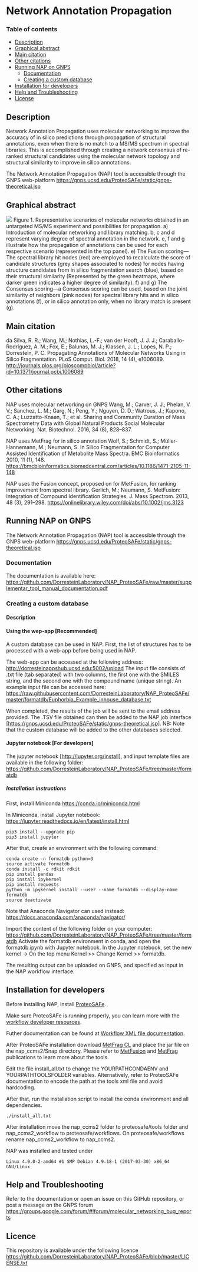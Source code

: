 # Network Annotation Propagation

### Table of contents

* [Description](#description)
* [Graphical abstract](#graphical_abstract)
* [Main citation](#main_citation)
* [Other citations](#other_citations)
* [Running NAP on GNPS](#running_nap_on_gnps)
  * [Documentation](#documentation)
  * [Creating a custom database](#creating_a_custom_database)
* [Installation for developers](#installation_for_developers)
* [Help and Troubleshooting](#help-and-troubleshooting)
* [License](#licence)

## Description

Network Annotation Propagation uses molecular networking to improve the accuracy of in silico predictions through propagation of structural annotations, even when there is no match to a MS/MS spectrum in spectral libraries. This is accomplished through creating a network consensus of re-ranked structural candidates using the molecular network topology and structural similarity to improve in silico annotations.

The Network Annotation Propagation (NAP) tool is accessible through the GNPS web-platform https://gnps.ucsd.edu/ProteoSAFe/static/gnps-theoretical.jsp

## Graphical abstract
<img src="IMG/Network_annotation_propagation_Figure_1.png"/>
Figure 1. Representative scenarios of molecular networks obtained in an untargeted MS/MS experiment and possibilities for propagation.
a) Introduction of molecular networking and library matching. b, c and d represent varying degree of spectral annotation in the network. e, f and g illustrate how the propagation of annotations can be used for each respective scenario (represented in the top panel). e) The Fusion scoring—The spectral library hit nodes (red) are employed to recalculate the score of candidate structures (grey shapes associated to nodes) for nodes having structure candidates from in silico fragmentation search (blue), based on their structural similarity (Represented by the green heatmaps, where darker green indicates a higher degree of similarity). f) and g) The Consensus scoring—a Consensus scoring can be used, based on the joint similarity of neighbors (pink nodes) for spectral library hits and in silico annotations (f), or in silico annotation only, when no library match is present (g).

## Main citation
da Silva, R. R.; Wang, M.; Nothias, L.-F.; van der Hooft, J. J. J.; Caraballo-Rodríguez, A. M.; Fox, E.; Balunas, M. J.; Klassen, J. L.; Lopes, N. P.; Dorrestein, P. C. Propagating Annotations of Molecular Networks Using in Silico Fragmentation. PLoS Comput. Biol. 2018, 14 (4), e1006089.
http://journals.plos.org/ploscompbiol/article?id=10.1371/journal.pcbi.1006089

## Other citations
NAP uses molecular networking on GNPS
Wang, M.; Carver, J. J.; Phelan, V. V.; Sanchez, L. M.; Garg, N.; Peng, Y.; Nguyen, D. D.; Watrous, J.; Kapono, C. A.; Luzzatto-Knaan, T.; et al. Sharing and Community Curation of Mass Spectrometry Data with Global Natural Products Social Molecular Networking. Nat. Biotechnol. 2016, 34 (8), 828–837.

NAP uses MetFrag for in silico annotation
Wolf, S.; Schmidt, S.; Müller-Hannemann, M.; Neumann, S. In Silico Fragmentation for Computer Assisted Identification of Metabolite Mass Spectra. BMC Bioinformatics 2010, 11 (1), 148.
https://bmcbioinformatics.biomedcentral.com/articles/10.1186/1471-2105-11-148

NAP uses the Fusion concept, proposed on for MetFusion, for ranking improvement from spectral library.
Gerlich, M.; Neumann, S. MetFusion: Integration of Compound Identification Strategies. J. Mass Spectrom. 2013, 48 (3), 291–298.
https://onlinelibrary.wiley.com/doi/abs/10.1002/jms.3123


## Running NAP on GNPS
The Network Annotation Propagation (NAP) tool is accessible through the GNPS web-platform https://gnps.ucsd.edu/ProteoSAFe/static/gnps-theoretical.jsp

### Documentation
The documentation is available here:
https://github.com/DorresteinLaboratory/NAP_ProteoSAFe/raw/master/supplementar_tool_manual_documentation.pdf

### Creating a custom database
#### Description

#### Using the wep-app [Recommended]
A custom database can be used in NAP. First, the list of structures has to be processed with a web-app before being used in NAP.

The web-app can be accessed at the following address: http://dorresteinappshub.ucsd.edu:5002/upload
The input file consists of .txt file (tab separated) with two columns, the first one with the SMILES string, and the second one with the compound name (unique string). An example input file can be accessed here:
https://raw.githubusercontent.com/DorresteinLaboratory/NAP_ProteoSAFe/master/formatdb/Euphorbia_Example_inhouse_database.txt

When completed, the results of the job will be sent to the email address provided.
The .TSV file obtained can then be added to the NAP job interface [https://gnps.ucsd.edu/ProteoSAFe/static/gnps-theoretical.jsp]. NB: Note that the custom database will be added to the other databases selected.


#### Jupyter notebook [For developers]
The jupyter notebook [http://jupyter.org/install], and input template files are available in the following folder:
https://github.com/DorresteinLaboratory/NAP_ProteoSAFe/tree/master/formatdb

##### Installation instructions
First, install Miniconda https://conda.io/miniconda.html

In Miniconda, install Jupyter notebook: https://jupyter.readthedocs.io/en/latest/install.html
```
pip3 install --upgrade pip
pip3 install jupyter
```
After that, create an environment with the following command:
```
conda create -n formatdb python=3
source activate formatdb
conda install -c rdkit rdkit
pip install pandas
pip install ipykernel
pip install requests
python -m ipykernel install --user --name formatdb --display-name formatdb
source deactivate 
```
Note that Anaconda Navigator can used instead: https://docs.anaconda.com/anaconda/navigator/

Import the content of the following folder on your computer: https://github.com/DorresteinLaboratory/NAP_ProteoSAFe/tree/master/formatdb
Activate the formatdb environment in conda, and open the formatdb.ipynb with Jupyter notebook. 
In the Jupyter notebook, set the new kernel -> On the top menu Kernel >> Change Kernel >> formatdb.

The resulting output can be uploaded on GNPS, and specified as input in the NAP workflow interface.


## Installation for developers

Before installing NAP, install [ProteoSAFe](https://github.com/CCMS-UCSD/ProteoSAFe).

Make sure ProteoSAFe is running properly, you can learn more with the [workflow developer resources](http://proteomics.ucsd.edu/Software/ProteoSAFe/developer_resources/).

Futher documentation can be found at [Workflow XML file documentation](https://bix-lab.ucsd.edu/display/PS/XML+Configuration+Overview).

After ProteoSAFe installation download [MetFrag CL](http://c-ruttkies.github.io/MetFrag/) and place the jar file on the nap_ccms2/Snap directory.
Please refer to [MetFusion](http://onlinelibrary.wiley.com/doi/10.1002/jms.3123/abstract) and [MetFrag](https://bmcbioinformatics.biomedcentral.com/articles/10.1186/1471-2105-11-148) publications to learn more about the tools.

Edit the file install_all.txt to change the YOURPATHCONDAENV and YOURPATHTOOLSFOLDER variables. Alternatively, refer to ProteoSAFe documentation to encode the path at the tools xml file and avoid hardcoding.

After that, run the installation script to install the conda environment and all dependencies.

```
./install_all.txt
```
After installation move the nap_ccms2 folder to proteosafe/tools folder and nap_ccms2_workflow to proteosafe/workflows.
On proteosafe/workflows rename nap_ccms2_workflow to nap_ccms2.

NAP was installed and tested under 

```
Linux 4.9.0-2-amd64 #1 SMP Debian 4.9.18-1 (2017-03-30) x86_64 GNU/Linux
```

## Help and Troubleshooting
Refer to the documentation or open an issue on this GitHub repository, or post a message on the GNPS forum 
https://groups.google.com/forum/#!forum/molecular_networking_bug_reports

## Licence
This repository is available under the following licence https://github.com/DorresteinLaboratory/NAP_ProteoSAFe/blob/master/LICENSE.txt


